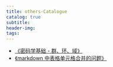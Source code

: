 ```yaml
---
title: others-Catalogue
catalog: true
subtitle:
header-img:
tags:
---
```


- [《密码学基础 - 群、环、域》](http://zhoujiapeng.top/cryptography/cryptography)
- [《markdown 中表格单元格合并的问题》](http://zhoujiapeng.top/markdown/markdown-table)